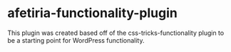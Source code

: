 # afetiria-functionality-plugin

This plugin was created based off of the css-tricks-functionality plugin to be a starting point for WordPress functionality. 
